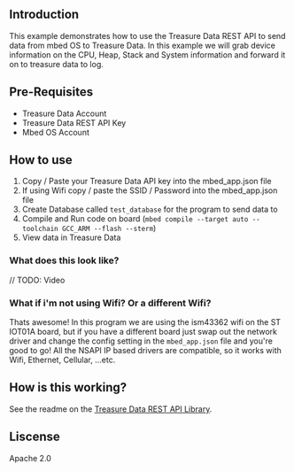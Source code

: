 ## Introduction
This example demonstrates how to use the Treasure Data REST API to send data from mbed OS to Treasure Data. In this example we will grab device information on the CPU, Heap, Stack and System information and forward it on to treasure data to log. 

## Pre-Requisites
- Treasure Data Account
- Treasure Data REST API Key
- Mbed OS Account


## How to use
1) Copy / Paste your Treasure Data API key into the mbed_app.json file
1) If using Wifi copy / paste the SSID / Password into the mbed_app.json file
1) Create Database called `test_database` for the program to send data to
1) Compile and Run code on board (`mbed compile --target auto --toolchain GCC_ARM --flash --sterm`)
1) View data in Treasure Data

### What does this look like?
// TODO: Video


### What if i'm not using Wifi? Or a different Wifi?
Thats awesome! In this program we are using the ism43362 wifi on the ST IOT01A board, but if you have a different board just swap out the network driver and change the config setting in the `mbed_app.json` file and you're good to go! All the NSAPI IP based drivers are compatible, so it works with Wifi, Ethernet, Cellular, ...etc. 

## How is this working?
See the readme on the [Treasure Data REST API Library](https://github.com/blackstoneengineering/mbed-os-treasuredata-rest).

## Liscense
Apache 2.0
